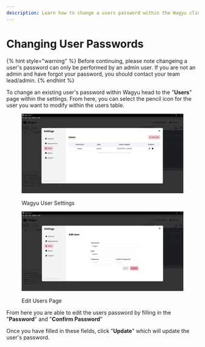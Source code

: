 ```yaml
---
description: Learn how to change a users password within the Wagyu client application.
---
```


# Changing User Passwords

{% hint style="warning" %}
Before continuing, please note changeing a user's password can only be performed by an admin user. If you are not an admin and have forgot your password, you should contact your team lead/admin.
{% endhint %}

To change an existing user's password within Wagyu head to the "**Users**" page within the settings. From here, you can select the pencil icon for the user you want to modify within the users table.

<div>

<figure><img src="../.gitbook/assets/users-overview.png" alt=""><figcaption><p>Wagyu User Settings</p></figcaption></figure>

 

<figure><img src="../.gitbook/assets/edit-user.png" alt=""><figcaption><p>Edit Users Page</p></figcaption></figure>

</div>

From here you are able to edit the users password by filling in the "**Password**" and "**Confirm Password**"

Once you have filled in these fields, click "**Update**" which will update the user's password.
